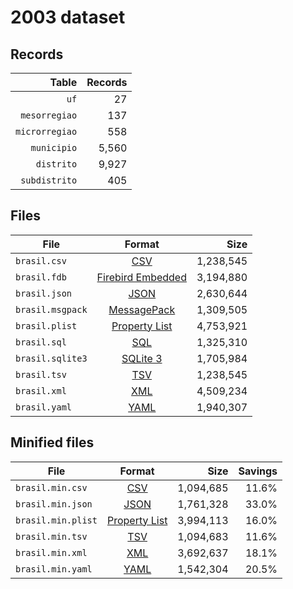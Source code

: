 # 2003 dataset

## Records

|          Table | Records |
| --------------:| -------:|
|           `uf` |      27 |
|  `mesorregiao` |     137 |
| `microrregiao` |     558 |
|    `municipio` |   5,560 |
|     `distrito` |   9,927 |
|  `subdistrito` |     405 |

## Files

| File             | Format                                                                                 |      Size |
| ---------------- |:--------------------------------------------------------------------------------------:| ---------:|
| `brasil.csv`     | [CSV](https://en.wikipedia.org/wiki/Comma-separated_values)                            | 1,238,545 |
| `brasil.fdb`     | [Firebird Embedded](https://en.wikipedia.org/wiki/Embedded_database#Firebird_Embedded) | 3,194,880 |
| `brasil.json`    | [JSON](https://en.wikipedia.org/wiki/JSON)                                             | 2,630,644 |
| `brasil.msgpack` | [MessagePack](https://en.wikipedia.org/wiki/MessagePack)                               | 1,309,505 |
| `brasil.plist`   | [Property List](https://en.wikipedia.org/wiki/Property_list)                           | 4,753,921 |
| `brasil.sql`     | [SQL](https://en.wikipedia.org/wiki/SQL)                                               | 1,325,310 |
| `brasil.sqlite3` | [SQLite 3](https://en.wikipedia.org/wiki/SQLite)                                       | 1,705,984 |
| `brasil.tsv`     | [TSV](https://en.wikipedia.org/wiki/Tab-separated_values)                              | 1,238,545 |
| `brasil.xml`     | [XML](https://en.wikipedia.org/wiki/XML)                                               | 4,509,234 |
| `brasil.yaml`    | [YAML](https://en.wikipedia.org/wiki/YAML)                                             | 1,940,307 |

## Minified files

| File               | Format                                                       |      Size | Savings |
| ------------------ |:------------------------------------------------------------:| ---------:| -------:|
| `brasil.min.csv`   | [CSV](https://en.wikipedia.org/wiki/Comma-separated_values)  | 1,094,685 |   11.6% |
| `brasil.min.json`  | [JSON](https://en.wikipedia.org/wiki/JSON)                   | 1,761,328 |   33.0% |
| `brasil.min.plist` | [Property List](https://en.wikipedia.org/wiki/Property_list) | 3,994,113 |   16.0% |
| `brasil.min.tsv`   | [TSV](https://en.wikipedia.org/wiki/Tab-separated_values)    | 1,094,683 |   11.6% |
| `brasil.min.xml`   | [XML](https://en.wikipedia.org/wiki/XML)                     | 3,692,637 |   18.1% |
| `brasil.min.yaml`  | [YAML](https://en.wikipedia.org/wiki/YAML)                   | 1,542,304 |   20.5% |